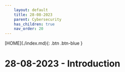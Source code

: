 ```yaml
---
    layout: default
    title: 28-08-2023
    parent: Cybersecurity
    has_children: true
    nav_order: 20
---
```


<span class="fs-1">
[HOME](./index.md){: .btn .btn-blue }
</span>

# 28-08-2023 - Introduction